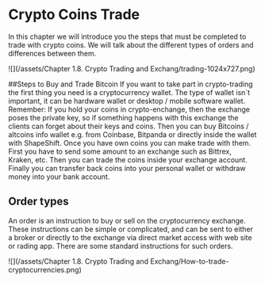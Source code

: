 # Crypto Coins Trade

In this chapter we will introduce you the steps that must be completed to trade with crypto coins. We will talk about the different types of orders and differences between them. 

![](/assets/Chapter 1.8. Crypto Trading and Exchang/trading-1024x727.png)


##Steps to Buy and Trade Bitcoin
If you want to take part in crypto-trading the first thing you need is a cryptocurrency wallet. The type of wallet isn`t important, it can be hardware wallet or desktop / mobile software wallet. 
Remember: If you hold your coins in crypto-enchange, then the exchange poses the private key, so if something happens with this exchange the clients can forget about their keys and coins. 
Then you can buy Bitcoins / altcoins info wallet e.g. from Coinbase, Bitpanda or directly inside the wallet with ShapeShift. 
Once you have own coins you can make trade with them. First you have to send some amount to an exchange such as Bittrex, Kraken, etc. Then you can trade the coins inside your exchange account. Finally you can transfer back coins into your personal wallet or withdraw money into your bank account. 

## Order types
An order is an instruction to buy or sell on the cryptocurrency exchange. These instructions can be simple or complicated, and can be sent to either a broker or directly to the exchange via direct market access with web site or rading app. There are some standard instructions for such orders.

![](/assets/Chapter 1.8. Crypto Trading and Exchang/How-to-trade-cryptocurrencies.png)






